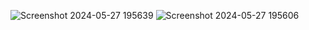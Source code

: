 ![Screenshot 2024-05-27 195639](https://github.com/theibrarahmad/to-do-list-app/assets/132042963/78e33b86-6402-44da-9a88-de799eab05d2)
![Screenshot 2024-05-27 195606](https://github.com/theibrarahmad/to-do-list-app/assets/132042963/1abad8eb-9dd1-47aa-9989-c66cd07e175d)



